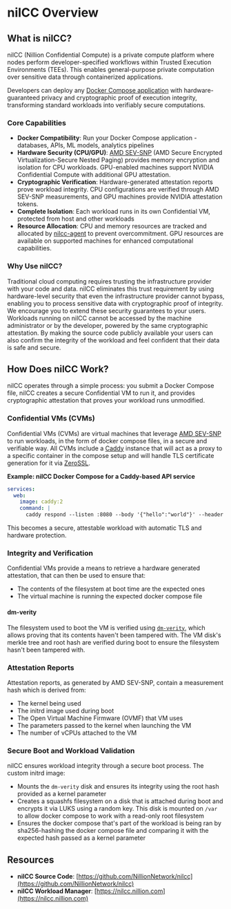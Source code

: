 # nilCC Overview

## What is nilCC?

nilCC (Nillion Confidential Compute) is a private compute platform where nodes perform developer-specified workflows within Trusted Execution Environments (TEEs). This enables general-purpose private computation over sensitive data through containerized applications.

Developers can deploy any [Docker Compose application](https://docs.docker.com/compose/) with hardware-guaranteed privacy and cryptographic proof of execution integrity, transforming standard workloads into verifiably secure computations.

### Core Capabilities

- **Docker Compatibility**: Run your Docker Compose application - databases, APIs, ML models, analytics pipelines
- **Hardware Security (CPU/GPU)**: [AMD SEV-SNP](https://www.amd.com/en/developer/sev.html) (AMD Secure Encrypted Virtualization-Secure Nested Paging) provides memory encryption and isolation for CPU workloads. GPU-enabled machines support NVIDIA Confidential Compute with additional GPU attestation.
- **Cryptographic Verification**: Hardware-generated attestation reports prove workload integrity. CPU configurations are verified through AMD SEV-SNP measurements, and GPU machines provide NVIDIA attestation tokens.
- **Complete Isolation**: Each workload runs in its own Confidential VM, protected from host and other workloads
- **Resource Allocation**: CPU and memory resources are tracked and allocated by [nilcc-agent](/build/compute/architecture#nilcc-agent) to prevent overcommitment. GPU resources are available on supported machines for enhanced computational capabilities.

### Why Use nilCC?

Traditional cloud computing requires trusting the infrastructure provider with your code and data. nilCC eliminates this trust requirement by using hardware-level security that even the infrastructure provider cannot bypass, enabling you to process sensitive data with cryptographic proof of integrity.  
We encourage you to extend these security guarantees to your users. Workloads running on nilCC cannot be accessed by the machine administrator or by the developer, powered by the same cryptographic attestation. By making the source code publicly available your users can also confirm the integrity of the workload and feel confident that their data is safe and secure.

## How Does nilCC Work?

nilCC operates through a simple process: you submit a Docker Compose file, nilCC creates a secure Confidential VM to run it, and provides cryptographic attestation that proves your workload runs unmodified.

### Confidential VMs (CVMs)

Confidential VMs (CVMs) are virtual machines that leverage [AMD SEV-SNP](https://www.amd.com/en/developer/sev.html) to run workloads, in the form of docker compose files, in a secure and verifiable way. All CVMs include a [Caddy](https://caddyserver.com/) instance that will act as a proxy to a specific container in the compose setup and will handle TLS certificate generation for it via [ZeroSSL](https://zerossl.com/).

**Example: nilCC Docker Compose for a Caddy-based API service**

```yaml
services:
  web:
    image: caddy:2
    command: |
      caddy respond --listen :8080 --body '{"hello":"world"}' --header "Content-Type: application/json"
```

This becomes a secure, attestable workload with automatic TLS and hardware protection.

### Integrity and Verification

Confidential VMs provide a means to retrieve a hardware generated attestation, that can then be used to ensure that:

- The contents of the filesystem at boot time are the expected ones
- The virtual machine is running the expected docker compose file

#### dm-verity

The filesystem used to boot the VM is verified using [`dm-verity`](https://docs.kernel.org/admin-guide/device-mapper/verity.html), which allows proving that its contents haven't been tampered with. The VM disk's merkle tree and root hash are verified during boot to ensure the filesystem hasn't been tampered with.

### Attestation Reports

Attestation reports, as generated by AMD SEV-SNP, contain a measurement hash which is derived from:

- The kernel being used
- The initrd image used during boot
- The Open Virtual Machine Firmware (OVMF) that VM uses
- The parameters passed to the kernel when launching the VM
- The number of vCPUs attached to the VM

### Secure Boot and Workload Validation

nilCC ensures workload integrity through a secure boot process. The custom initrd image:

- Mounts the `dm-verity` disk and ensures its integrity using the root hash provided as a kernel parameter
- Creates a squashfs filesystem on a disk that is attached during boot and encrypts it via LUKS using a random key. This disk is mounted on `/var` to allow docker compose to work with a read-only root filesystem
- Ensures the docker compose that's part of the workload is being ran by sha256-hashing the docker compose file and comparing it with the expected hash passed as a kernel parameter

## Resources

- **nilCC Source Code**: [https://github.com/NillionNetwork/nilcc](https://github.com/NillionNetwork/nilcc)
- **nilCC Workload Manager**: [https://nilcc.nillion.com](https://nilcc.nillion.com)
